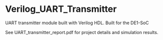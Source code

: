 # Verilog_UART_Transmitter
UART transmitter module built with Verilog HDL. Built for the DE1-SoC

See UART_transmitter_report.pdf for project details and simulation results.
